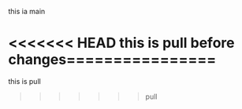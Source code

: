 

this ia main

<<<<<<< HEAD
this is pull before changes================
=======

this is pull
>>>>>>> pull
